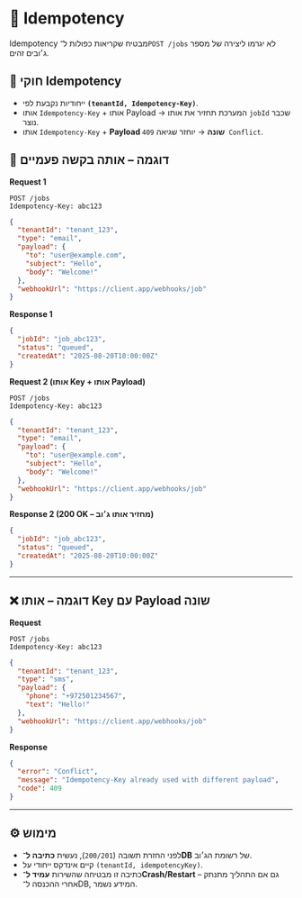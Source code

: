 

# 📌 Idempotency

Idempotency מבטיח שקריאות כפולות ל־`POST /jobs` לא יגרמו ליצירה של מספר ג׳ובים זהים.

## 🔑 חוקי Idempotency

* ייחודיות נקבעת לפי **`(tenantId, Idempotency-Key)`**.
* אותו `Idempotency-Key` + אותו Payload → המערכת תחזיר את אותו `jobId` שכבר נוצר.
* אותו `Idempotency-Key` + **Payload שונה** → יוחזר שגיאה `409 Conflict`.

## 📝 דוגמה – אותה בקשה פעמיים

**Request 1**

```http
POST /jobs
Idempotency-Key: abc123
```

```json
{
  "tenantId": "tenant_123",
  "type": "email",
  "payload": {
    "to": "user@example.com",
    "subject": "Hello",
    "body": "Welcome!"
  },
  "webhookUrl": "https://client.app/webhooks/job"
}
```

**Response 1**

```json
{
  "jobId": "job_abc123",
  "status": "queued",
  "createdAt": "2025-08-20T10:00:00Z"
}
```

**Request 2 (אותו Key + אותו Payload)**

```http
POST /jobs
Idempotency-Key: abc123
```

```json
{
  "tenantId": "tenant_123",
  "type": "email",
  "payload": {
    "to": "user@example.com",
    "subject": "Hello",
    "body": "Welcome!"
  },
  "webhookUrl": "https://client.app/webhooks/job"
}
```

**Response 2 (200 OK – מחזיר אותו ג׳וב)**

```json
{
  "jobId": "job_abc123",
  "status": "queued",
  "createdAt": "2025-08-20T10:00:00Z"
}
```

---

## ❌ דוגמה – אותו Key עם Payload שונה

**Request**

```http
POST /jobs
Idempotency-Key: abc123
```

```json
{
  "tenantId": "tenant_123",
  "type": "sms",
  "payload": {
    "phone": "+972501234567",
    "text": "Hello!"
  },
  "webhookUrl": "https://client.app/webhooks/job"
}
```

**Response**

```json
{
  "error": "Conflict",
  "message": "Idempotency-Key already used with different payload",
  "code": 409
}
```

---

## ⚙️ מימוש

* לפני החזרת תשובה (`200/201`), נעשית **כתיבה ל־DB** של רשומת הג׳וב.
* קיים אינדקס ייחודי על `(tenantId, idempotencyKey)`.
* כתיבה זו מבטיחה שהשירות **עמיד ל־Crash/Restart** – גם אם התהליך מתנתק אחרי ההכנסה ל־DB, המידע נשמר.

